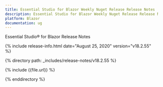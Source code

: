 ```yaml
---
title: Essential Studio for Blazor Weekly Nuget Release Release Notes  
description: Essential Studio for Blazor Weekly Nuget Release Release Notes  
platform: Blazor
documentation: ug
---
```


Essential Studio&reg; for Blazor  Release Notes  

{% include release-info.html date="August 25, 2020"  version="v18.2.55" %} 


{% directory path: _includes/release-notes/v18.2.55 %}

{% include {{file.url}} %}

{% enddirectory %}


